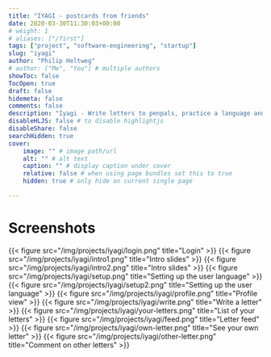 ```yaml
---
title: "IYAGI - postcards from friends"
date: 2020-03-30T11:30:03+00:00
# weight: 1
# aliases: ["/first"]
tags: ["project", "software-engineering", "startup"]
slug: "iyagi"
author: "Philip Heltweg"
# author: ["Me", "You"] # multiple authors
showToc: false
TocOpen: true
draft: false
hidemeta: false
comments: false
description: "Iyagi - Write letters to penpals, practice a language and meet new people."
disableHLJS: false # to disable highlightjs
disableShare: false
searchHidden: true
cover:
    image: "" # image path/url
    alt: "" # alt text
    caption: "" # display caption under cover
    relative: false # when using page bundles set this to true
    hidden: true # only hide on current single page

---
```


# Screenshots
{{< figure src="/img/projects/iyagi/login.png" title="Login" >}}
{{< figure src="/img/projects/iyagi/intro1.png" title="Intro slides" >}}
{{< figure src="/img/projects/iyagi/intro2.png" title="Intro slides" >}}
{{< figure src="/img/projects/iyagi/setup.png" title="Setting up the user language" >}}
{{< figure src="/img/projects/iyagi/setup2.png" title="Setting up the user language" >}}
{{< figure src="/img/projects/iyagi/profile.png" title="Profile view" >}}
{{< figure src="/img/projects/iyagi/write.png" title="Write a letter" >}}
{{< figure src="/img/projects/iyagi/your-letters.png" title="List of your letters" >}}
{{< figure src="/img/projects/iyagi/feed.png" title="Letter feed" >}}
{{< figure src="/img/projects/iyagi/own-letter.png" title="See your own letter" >}}
{{< figure src="/img/projects/iyagi/other-letter.png" title="Comment on other letters" >}}
